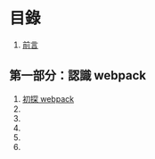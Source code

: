 # 目錄

1. [前言](./preface.md)

## 第一部分：認識 webpack

1. [初探 webpack](./first-look.md)
1. []()
1. []()
1. []()
1. []()
1. []()
